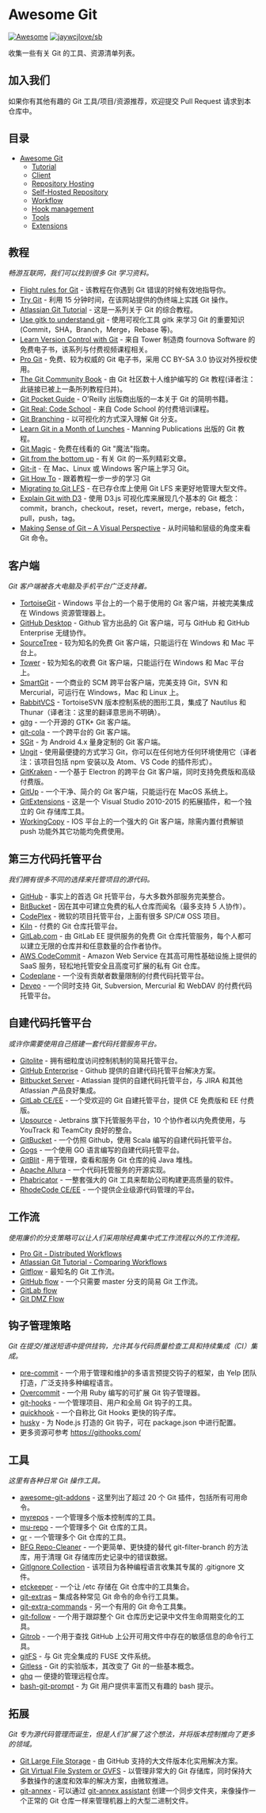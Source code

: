 # Awesome Git

[![Awesome](https://cdn.rawgit.com/sindresorhus/awesome/d7305f38d29fed78fa85652e3a63e154dd8e8829/media/badge.svg)](https://github.com/sindresorhus/awesome) [![jaywcjlove/sb](https://jaywcjlove.github.io/sb/lang/chinese.svg)](./README_zh-Hans.md)

收集一些有关 Git 的工具、资源清单列表。

## 加入我们
如果你有其他有趣的 Git 工具/项目/资源推荐，欢迎提交 Pull Request 请求到本仓库中。

## 目录
- [Awesome Git](#awesome-git)
	- [Tutorial](#教程)
  - [Client](#客户端)
  - [Repository Hosting](#第三方代码托管平台)
  - [Self-Hosted Repository](#自建代码托管平台)
  - [Workflow](#工作流)
  - [Hook management](#钩子管理策略)
  - [Tools](#工具)
  - [Extensions](#拓展)

## 教程
*畅游互联网，我们可以找到很多 Git 学习资料。*

* [Flight rules for Git](https://github.com/k88hudson/git-flight-rules) - 该教程在你遇到 Git 错误的时候有效地指导你。
* [Try Git](https://try.github.io/) - 利用 15 分钟时间，在该网站提供的伪终端上实践 Git 操作。
* [Atlassian Git Tutorial](https://www.atlassian.com/git/tutorials/) - 这是一系列关于 Git 的综合教程。
* [Use gitk to understand git](https://lostechies.com/joshuaflanagan/2010/09/03/use-gitk-to-understand-git/) - 使用可视化工具 gitk 来学习 Git 的重要知识(Commit，SHA，Branch，Merge，Rebase 等)。
* [Learn Version Control with Git](https://www.git-tower.com/learn/) - 来自 Tower 制造商 fournova Software 的免费电子书，该系列与付费视频课程相关。
* [Pro Git](https://git-scm.com/book/) - 免费、较为权威的 Git 电子书，采用 CC BY-SA 3.0 协议对外授权使用。
* [The Git Community Book](https://schacon.github.io/gitbook/) - 由 Git 社区数十人维护编写的 Git 教程(译者注：此链接已被上一条所列教程归并)。
* [Git Pocket Guide](http://chimera.labs.oreilly.com/books/1230000000561) - O'Reilly 出版商出版的一本关于 Git 的简明书籍。
* [Git Real: Code School](https://www.codeschool.com/courses/git-real/) - 来自 Code School 的付费培训课程。
* [Git Branching](http://pcottle.github.io/learnGitBranching/) - 以可视化的方式深入理解 Git 分支。
* [Learn Git in a Month of Lunches](https://www.manning.com/books/learn-git-in-a-month-of-lunches) - Manning Publications 出版的 Git 教程。
* [Git Magic](http://www-cs-students.stanford.edu/~blynn/gitmagic/index.html) - 免费在线看的 Git "魔法"指南。
* [Git from the bottom up](https://jwiegley.github.io/git-from-the-bottom-up/) - 有关 Git 的一系列精彩文章。
* [Git-it](https://github.com/jlord/git-it-electron) - 在 Mac、Linux 或 Windows 客户端上学习 Git。
* [Git How To](http://githowto.com) - 跟着教程一步一步的学习 Git
* [Migrating to Git LFS](http://vooban.com/en/tips-articles-geek-stuff/migrating-to-git-lfs-for-developing-deep-learning-applications-with-large-files/) - 在已存仓库上使用 Git LFS 来更好地管理大型文件。
* [Explain Git with D3](http://onlywei.github.io/explain-git-with-d3/) - 使用 D3.js 可视化库来展现几个基本的 Git 概念：commit，branch，checkout，reset，revert，merge，rebase，fetch，pull，push，tag。
* [Making Sense of Git – A Visual Perspective](https://appendto.com/2015/06/making-sense-of-git-a-visual-perspective/) - 从时间轴和层级的角度来看 Git 命令。

## 客户端
*Git 客户端被各大电脑及手机平台广泛支持着。*

* [TortoiseGit](https://tortoisegit.org/) - Windows 平台上的一个易于使用的 Git 客户端，并被完美集成在 Windows 资源管理器上。
* [GitHub Desktop](https://desktop.github.com/) - Github 官方出品的 Git 客户端，可与 GitHub 和 GitHub Enterprise 无缝协作。
* [SourceTree](https://www.sourcetreeapp.com/) - 较为知名的免费 Git 客户端，只能运行在 Windows 和 Mac 平台上。
* [Tower](http://www.git-tower.com/) - 较为知名的收费 Git 客户端，只能运行在 Windows 和 Mac 平台上。
* [SmartGit](http://www.syntevo.com/smartgit/) - 一个商业的 SCM 跨平台客户端，完美支持 Git，SVN 和 Mercurial，可运行在 Windows，Mac 和 Linux 上。
* [RabbitVCS](http://rabbitvcs.org/) - TortoiseSVN 版本控制系统的图形工具，集成了 Nautilus 和 Thunar（译者注：这里的翻译意思尚不明确）。
* [gitg](https://wiki.gnome.org/Apps/Gitg/) - 一个开源的 GTK+ Git 客户端。
* [git-cola](http://git-cola.github.io/) - 一个跨平台的 Git 客户端。
* [SGit](https://github.com/sheimi/SGit) - 为 Android 4.x 量身定制的 Git 客户端。
* [Ungit](https://github.com/FredrikNoren/ungit) - 使用最便捷的方式学习 Git，你可以在任何地方任何环境使用它（译者注：该项目包括 npm 安装以及 Atom、VS Code 的插件形式）。
* [GitKraken](https://www.gitkraken.com/) - 一个基于 Electron 的跨平台 Git 客户端，同时支持免费版和高级付费版。
* [GitUp](http://gitup.co) - 一个干净、简介的 Git 客户端，只能运行在 MacOS 系统上。
* [GitExtensions](https://gitextensions.github.io/) - 这是一个 Visual Studio 2010-2015 的拓展插件，和一个独立的 Git 存储库工具。
* [WorkingCopy](https://workingcopyapp.com) - IOS 平台上的一个强大的 Git 客户端，除需内置付费解锁 push 功能外其它功能均免费使用。

## 第三方代码托管平台
*我们拥有很多不同的选择来托管项目的源代码。*

* [GitHub](http://github.com/) - 事实上的首选 Git 托管平台，与大多数外部服务完美整合。
* [BitBucket](http://bitbucket.org/) - 因在其中可建立免费的私人仓库而闻名（最多支持 5 人协作）。
* [CodePlex](https://www.codeplex.com/) - 微软的项目托管平台，上面有很多 SP/C# OSS 项目。
* [Kiln](https://www.fogcreek.com/kiln/) - 付费的 Git 仓库托管平台。
* [GitLab.com](https://about.gitlab.com/gitlab-com/) - 由 GitLab EE 提供服务的免费 Git 仓库托管服务，每个人都可以建立无限的仓库并和任意数量的合作者协作。
* [AWS CodeCommit](https://aws.amazon.com/codecommit/) - Amazon Web Service 在其高可用性基础设施上提供的 SaaS 服务，轻松地托管安全且高度可扩展的私有 Git 仓库。
* [Codeplane](https://codeplane.com/) - 一个没有贡献者数量限制的付费代码托管平台。
* [Deveo](https://deveo.com/) - 一个同时支持 Git, Subversion, Mercurial 和 WebDAV 的付费代码托管平台。

## 自建代码托管平台
*或许你需要使用自己搭建一套代码托管服务平台。*

* [Gitolite](http://gitolite.com/gitolite/) - 拥有细粒度访问控制机制的简易托管平台。
* [GitHub Enterprise](https://enterprise.github.com/) - Github 提供的自建代码托管平台解决方案。
* [Bitbucket Server](https://www.atlassian.com/software/bitbucket/server) - Atlassian 提供的自建代码托管平台，与 JIRA 和其他 Atlassian 产品良好集成。
* [GitLab CE/EE](https://gitlab.com/) - 一个受欢迎的 Git 自建托管平台，提供 CE 免费版和 EE 付费版。
* [Upsource](https://www.jetbrains.com/upsource) - Jetbrains 旗下托管服务平台，10 个协作者以内免费使用，与 YouTrack 和 TeamCity 良好的整合。
* [GitBucket](https://github.com/takezoe/gitbucket/) - 一个仿照 Github，使用 Scala 编写的自建代码托管平台。
* [Gogs](http://gogs.io/) - 一个使用 GO 语言编写的自建代码托管平台。
* [GitBlit](http://gitblit.com/) - 用于管理，查看和服务 Git 仓库的纯 Java 堆栈。
* [Apache Allura](https://allura.apache.org/) - 一个代码托管服务的开源实现。
* [Phabricator](https://www.phacility.com/) - 一整套强大的 Git 工具来帮助公司构建更高质量的软件。
* [RhodeCode CE/EE](https://rhodecode.com/) - 一个提供企业级源代码管理的平台。

## 工作流
*使用廉价的分支策略可以让人们采用除经典集中式工作流程以外的工作流程。*

* [Pro Git - Distributed Workflows](https://git-scm.com/book/it/v2/Distributed-Git-Distributed-Workflows)
* [Atlassian Git Tutorial - Comparing Workflows](https://www.atlassian.com/git/tutorials/comparing-workflows)
* [Gitflow](http://nvie.com/posts/a-successful-git-branching-model/) - 最知名的 Git 工作流。
* [GitHub flow](http://scottchacon.com/2011/08/31/github-flow.html) - 一个只需要 master 分支的简易 Git 工作流。
* [GitLab flow](https://about.gitlab.com/2014/09/29/gitlab-flow/)
* [Git DMZ Flow](https://gist.github.com/djspiewak/9f2f91085607a4859a66)

## 钩子管理策略
*Git 在提交/推送短语中提供挂钩，允许其与代码质量检查工具和持续集成（CI）集成。*

* [pre-commit](http://pre-commit.com/) - 一个用于管理和维护的多语言预提交钩子的框架，由 Yelp 团队打造，广泛支持多种编程语言。
* [Overcommit](https://github.com/brigade/overcommit/) - 一个用 Ruby 编写的可扩展 Git 钩子管理器。
* [git-hooks](https://github.com/icefox/git-hooks/) - 一个管理项目、用户和全局 Git 钩子的工具。
* [quickhook](https://github.com/dirk/quickhook/) - 一个自称比 Git Hooks 更快的钩子库。
* [husky](https://github.com/typicode/husky) - 为 Node.js 打造的 Git 钩子，可在 package.json 中进行配置。
* 更多资源可参考 https://githooks.com/

## 工具
*这里有各种日常 Git 操作工具。*

* [awesome-git-addons](https://github.com/stevemao/awesome-git-addons) - 这里列出了超过 20 个 Git 插件，包括所有可用命令。
* [myrepos](https://myrepos.branchable.com/) - 一个管理多个版本控制库的工具。
* [mu-repo](http://fabioz.github.io/mu-repo/) - 一个管理多个 Git 仓库的工具。
* [gr](http://mixu.net/gr/) - 一个管理多个 Git 仓库的工具。
* [BFG Repo-Cleaner](https://rtyley.github.io/bfg-repo-cleaner/) - 一个更简单、更快捷的替代 git-filter-branch 的方法库，用于清理 Git 存储库历史记录中的错误数据。
* [GitIgnore Collection](https://github.com/github/gitignore) - 该项目为各种编程语言收集其专属的 .gitignore 文件。
* [etckeeper](http://etckeeper.branchable.com/) - 一个让 /etc 存储在 Git 仓库中的工具集合。
* [git-extras](https://github.com/tj/git-extras) – 集成各种常见 Git 命令的命令行工具集。
* [git-extra-commands](https://github.com/unixorn/git-extra-commands) - 另一个有用的 Git 命令工具集。
* [git-follow](https://github.com/nickolasburr/git-follow) - 一个用于跟踪整个 Git 仓库历史记录中文件生命周期变化的工具。
* [Gitrob](https://github.com/michenriksen/gitrob) - 一个用于查找 GitHub 上公开可用文件中存在的敏感信息的命令行工具。
* [gitFS](https://www.presslabs.com/gitfs/) - 与 Git 完全集成的 FUSE 文件系统。
* [Gitless](http://gitless.com/) - Git 的实验版本，其改变了 Git 的一些基本概念。
* [ghq](https://github.com/motemen/ghq) — 便捷的管理远程仓库。
* [bash-git-prompt](https://github.com/magicmonty/bash-git-prompt) - 为 Git 用户提供丰富而又有趣的 bash 提示。

## 拓展
*Git 专为源代码管理而诞生，但是人们扩展了这个想法，并将版本控制推向了更多的领域。*

* [Git Large File Storage](https://git-lfs.github.com/) - 由 GitHub 支持的大文件版本化实用解决方案。
* [Git Virtual File System or GVFS](https://github.com/Microsoft/GVFS) - 以管理非常大的 Git 存储库，同时保持大多数操作的速度和效率的解决方案，由微软推进。
* [git-annex](https://git-annex.branchable.com/) - 可以通过 [git-annex assistant](https://git-annex.branchable.com/assistant/) 创建一个同步文件夹，来像操作一个正常的 Git 仓库一样来管理机器上的大型二进制文件。
